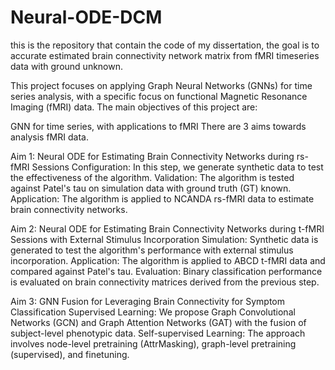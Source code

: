 # Neural-ODE-DCM
this is the repository that contain the code of my dissertation, the goal is to accurate estimated brain connectivity network matrix from fMRI timeseries data with ground unknown.

This project focuses on applying Graph Neural Networks (GNNs) for time series analysis, with a specific focus on functional Magnetic Resonance Imaging (fMRI) data. The main objectives of this project are:

GNN for time series, with applications to fMRI There are 3 aims towards analysis fMRI data.

Aim 1: Neural ODE for Estimating Brain Connectivity Networks during rs-fMRI Sessions
Configuration: In this step, we generate synthetic data to test the effectiveness of the algorithm.
Validation: The algorithm is tested against Patel's tau on simulation data with ground truth (GT) known.
Application: The algorithm is applied to NCANDA rs-fMRI data to estimate brain connectivity networks.

Aim 2: Neural ODE for Estimating Brain Connectivity Networks during t-fMRI Sessions with External Stimulus Incorporation
Simulation: Synthetic data is generated to test the algorithm's performance with external stimulus incorporation.
Application: The algorithm is applied to ABCD t-fMRI data and compared against Patel's tau.
Evaluation: Binary classification performance is evaluated on brain connectivity matrices derived from the previous step.

Aim 3: GNN Fusion for Leveraging Brain Connectivity for Symptom Classification
Supervised Learning: We propose Graph Convolutional Networks (GCN) and Graph Attention Networks (GAT) with the fusion of subject-level phenotypic data.
Self-supervised Learning: The approach involves node-level pretraining (AttrMasking), graph-level pretraining (supervised), and finetuning.
